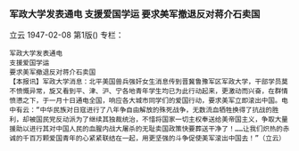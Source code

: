 ### 军政大学发表通电  支援爱国学运  要求美军撤退反对蒋介石卖国
立云
1947-02-08
第1版()
专栏：

    军政大学发表通电
    支援爱国学运
    要求美军撤退反对蒋介石卖国
    【本报讯】军政大学消息：北平美国兽兵强奸女生消息传到晋冀鲁豫军区军政大学，干部学员莫不愤慨异常，旋又看到平、津、沪、宁各地青年学生均已为此行动起来，更激动而兴奋，在群情愤懑之下，于一月十日通电全国，响应各大城市同学们的爱国行动，要求美军立即滚出中国。电中有云：“中华民族对日寇进行了八年争自由解放的殊死战争，无数流血牺牲换得了抗战的胜利，却被国民党反动派为了继续其独裁统治，不惜将国家一切主权奉送给美帝国主义，争取大量援助以进行其对中国人民的血腥内战大屠杀的无耻卖国政策快要葬送干净了！……让我们炽热的赤诚的千百万颗爱国青年的心紧紧联结在一起，用更坚强的斗争促使美军滚出中国去！”（立云）
